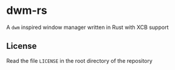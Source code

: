 # dwm-rs
A `dwm` inspired window manager written in Rust with XCB support

## License
Read the file `LICENSE` in the root directory of the repository